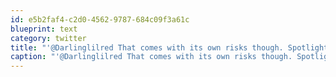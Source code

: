 ```yaml
---
id: e5b2faf4-c2d0-4562-9787-684c09f3a61c
blueprint: text
category: twitter
title: "'@Darlinglilred That comes with its own risks though. Spotlight is cool until things go sour, as the BP CEO found out."
caption: "'@Darlinglilred That comes with its own risks though. Spotlight is cool until things go sour, as the BP CEO found out."
---
```

